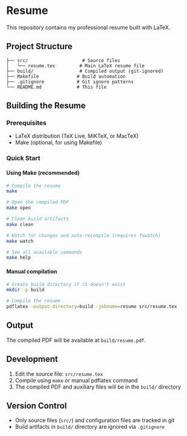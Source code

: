 # Resume

This repository contains my professional resume built with LaTeX.

## Project Structure

```
├── src/                    # Source files
│   └── resume.tex         # Main LaTeX resume file
├── build/                 # Compiled output (git-ignored)
├── Makefile              # Build automation
├── .gitignore            # Git ignore patterns
└── README.md             # This file
```

## Building the Resume

### Prerequisites

- LaTeX distribution (TeX Live, MiKTeX, or MacTeX)
- Make (optional, for using Makefile)

### Quick Start

#### Using Make (recommended)
```bash
# Compile the resume
make

# Open the compiled PDF
make open

# Clean build artifacts
make clean

# Watch for changes and auto-recompile (requires fswatch)
make watch

# See all available commands
make help
```

#### Manual compilation
```bash
# Create build directory if it doesn't exist
mkdir -p build

# Compile the resume
pdflatex -output-directory=build -jobname=resume src/resume.tex
```

## Output

The compiled PDF will be available at `build/resume.pdf`.

## Development

1. Edit the source file: `src/resume.tex`
2. Compile using `make` or manual pdflatex command
3. The compiled PDF and auxiliary files will be in the `build/` directory

## Version Control

- Only source files (`src/`) and configuration files are tracked in git
- Build artifacts in `build/` directory are ignored via `.gitignore`
